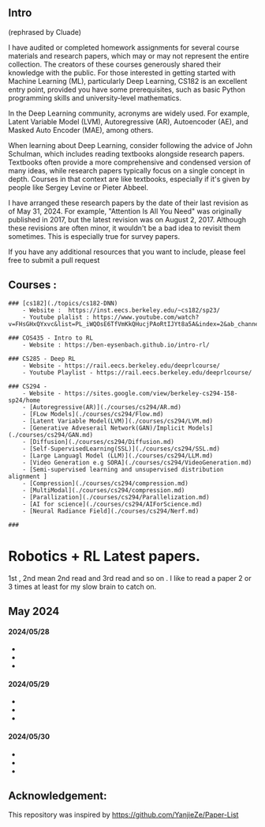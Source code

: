 
## Intro  

(rephrased by Cluade)

I have audited or completed homework assignments for several course materials and research papers, which may or may not represent the entire collection. The creators of these courses generously shared their knowledge with the public. For those interested in getting started with Machine Learning (ML), particularly Deep Learning, CS182 is an excellent entry point, provided you have some prerequisites, such as basic Python programming skills and university-level mathematics.

In the Deep Learning community, acronyms are widely used. For example, Latent Variable Model (LVM), Autoregressive (AR), Autoencoder (AE), and Masked Auto Encoder (MAE), among others. 

When learning about Deep Learning, consider following the advice of John Schulman, which includes reading textbooks alongside research papers. Textbooks often provide a more comprehensive and condensed version of many ideas, while research papers typically focus on a single concept in depth. Courses in that context are like textbooks, especially if it's given by people like Sergey Levine or Pieter Abbeel.

I have arranged these research papers by the date of their last revision as of May 31, 2024. For example, "Attention Is All You Need" was originally published in 2017, but the latest revision was on August 2, 2017. Although these revisions are often minor, it wouldn't be a bad idea to revisit them sometimes. This is especially true for survey papers.

If you have any additional resources that you want to include, please feel free to submit a pull request


## Courses : 

    ### [cs182](./topics/cs182-DNN)
        - Website :  https://inst.eecs.berkeley.edu/~cs182/sp23/
        - Youtube plalist : https://www.youtube.com/watch?v=FHsGHxQYxvc&list=PL_iWQOsE6TfVmKkQHucjPAoRtIJYt8a5A&index=2&ab_channel=RAIL
        
    ### COS435 - Intro to RL 
        - Website : https://ben-eysenbach.github.io/intro-rl/

    ### CS285 - Deep RL 
        - Website - https://rail.eecs.berkeley.edu/deeprlcourse/
        - Youtube Playlist - https://rail.eecs.berkeley.edu/deeprlcourse/

    ### CS294 -  
        - Website - https://sites.google.com/view/berkeley-cs294-158-sp24/home
        - [Autoregressive(AR)](./courses/cs294/AR.md)
        - [FLow Models](./courses/cs294/Flow.md)
        - [Latent Variable Model(LVM)](./courses/cs294/LVM.md)
        - [Generative Adveserail Network(GAN)/Implicit Models](./courses/cs294/GAN.md)
        - [Diffusion](./courses/cs294/Diffusion.md)
        - [Self-SupervisedLearning(SSL)](./courses/cs294/SSL.md)
        - [Large Languagl Model (LLM)](./courses/cs294/LLM.md)
        - [Video Generation e.g SORA](./courses/cs294/VideoGeneration.md)
        - [Semi-supervised learning and unsupervised distribution alignment ]
        - [Compression](./courses/cs294/compression.md)
        - [MultiModal](./courses/cs294/compression.md)
        - [Parallization](./courses/cs294/Parallelization.md)
        - [AI for science](./courses/cs294/AIForScience.md)
        - [Neural Radiance Field](./courses/cs294/Nerf.md)

    ### 

    



# Robotics + RL Latest papers. 

1st , 2nd mean 2nd read and 3rd read and so on . I like to read a paper 2 or 3 times at least for my slow brain to catch on. 

## May 2024

#### 2024/05/28

 - 
 - 
 - 

#### 2024/05/29

 - 
 - 
 - 

#### 2024/05/30

  - 
  - 
  - 




## Acknowledgement: 

This repository was inspired by https://github.com/YanjieZe/Paper-List 